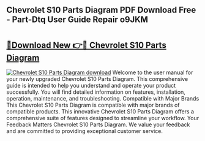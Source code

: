 ## Chevrolet S10 Parts Diagram PDF Download Free - Part-Dtq User Guide Repair o9JKM

# <h2><a href="http://dfscdu8.blite.top/?on=Chevrolet+S10+Parts+Diagram">🔗Download New 👉🔴 Chevrolet S10 Parts Diagram</a></h2>

[![Chevrolet S10 Parts Diagram download](https://i.imgur.com/lujVjoI.png)](http://dfscdu8.blite.top/?on=Chevrolet+S10+Parts+Diagram)
Welcome to the user manual for your newly upgraded Chevrolet S10 Parts Diagram. This comprehensive guide is intended to help you understand and operate your product successfully. You will find detailed information on features, installation, operation, maintenance, and troubleshooting. Compatible with Major Brands This Chevrolet S10 Parts Diagram is compatible with major brands of compatible products. This innovative Chevrolet S10 Parts Diagram offers a comprehensive suite of features designed to streamline your workflow. Your Feedback Matters Chevrolet S10 Parts Diagram. We value your feedback and are committed to providing exceptional customer service.
